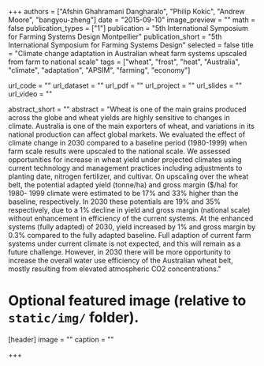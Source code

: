 +++
authors = ["Afshin Ghahramani Dangharalo", "Philip Kokic", "Andrew Moore", "bangyou-zheng"]
date = "2015-09-10"
image_preview = ""
math = false
publication_types = ["1"]
publication = "5th International Symposium for Farming Systems Design Montpellier"
publication_short = "5th International Symposium for Farming Systems Design"
selected = false
title = "Climate change adaptation in Australian wheat farm systems upscaled from farm to national scale"
tags = ["wheat", "frost", "heat", "Australia", "climate", "adaptation", "APSIM", "farming", "economy"]


url_code = ""
url_dataset = ""
url_pdf = ""
url_project = ""
url_slides = ""
url_video = ""

abstract_short = ""
abstract = "Wheat is one of the main grains produced across the globe and wheat yields are highly sensitive to changes in climate. Australia is one of the main exporters of wheat, and variations in its national production can affect global markets. We evaluated the effect of climate change in 2030 compared to a baseline period (1980-1999) when farm scale results were upscaled to the national scale. We assessed opportunities for increase in wheat yield under projected climates using current technology and management practices including adjustments to planting date, nitrogen fertilizer, and cultivar. On upscaling over the wheat belt, the potential adapted yield (tonne/ha) and gross margin ($/ha) for 1980- 1999 climate were estimated to be 17% and 33% higher than the baseline, respectively. In 2030 these potentials are 19% and 35% respectively, due to a 1% decline in yield and gross margin (national scale) without enhancement in efficiency of the current systems. At the enhanced systems (fully adapted) of 2030, yield increased by 1% and gross margin by 0.3% compared to the fully adapted baseline. Full adaption of current farm systems under current climate is not expected, and this will remain as a future challenge. However, in 2030 there will be more opportunity to increase the overall water use efficiency of the Australian wheat belt, mostly resulting from elevated atmospheric CO2 concentrations."



# Optional featured image (relative to `static/img/` folder).
[header]
image = ""
caption = ""

+++
